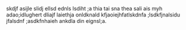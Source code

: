 skdjf asijle slidj ellsd ednls lsdiht ;a thia tai sna thea sali ais myh adao;idlughert dliajf laiethja onldknald kfjaoiejhfatlskdnfa ;lsdkfjnalsidu jfalsdnf ;asdkfnhaieh ankdla din eignsl;a.
<param ve-image
       url=&quot;https://upload.wikimedia.org/wikipedia/commons/a/ad/Bernini%27s_Apollo_and_Daphne_statue.jpg&quot;
       label=&quot;Apollo and Daphne&quot;
       description=&quot;sculpture by Gian Lorenzo Bernini&quot;
       license=&quot;CC BY-SA 4.0&quot;
       fit=&quot;contain&quot;&gt;>
 <param ve-config
        title="image"
        author="Sierra"
        banner="https://upload.wikimedia.org/wikipedia/commons/9/9d/Jimsonweed_%2813496651184%29.jpg"
        layout="vertical">
        
       
